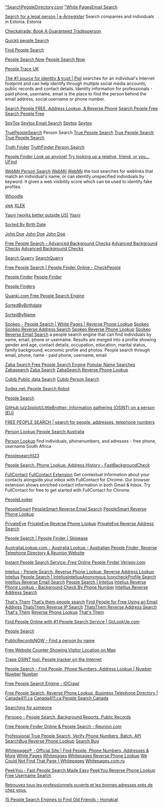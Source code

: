 
["SearchPeopleDirectory.com](https://www.searchpeopledirectory.com/)
["White PagesEmail Search](https://www.searchpeopledirectory.com/phonebooks/hungary)

[Search for a legal person | e-Äriregister](https://ariregister.rik.ee/eng)
Search companies and individuals in Estonia.
Estonia

[Checkatrade: Book A Guaranteed Tradesperson](https://www.checkatrade.com/)

[Quickli people Search](https://quickli.io/)

[Find People Search](https://findpeoplesearch.com/)

[People Search Now](https://www.peoplesearchnow.com/person/%3CFIRSTNAME%3E-%3CLASTNAME%3E)
[People Search Now](https://www.peoplesearchnow.com/phone/%3CNUMBER%3E)

[People Trace UK](https://www.peopletraceuk.com/)

[The #1 source for identity & trust | Pipl](https://pipl.com/)
searches for an individual's Internet footprint and can help identify through multiple social media accounts, public records and contact details.
Identity information for professionals - paid
phone, username, email
is the place to find the person behind the email address, social username or phone number.

[Search People FREE, Address Lookup, & Reverse Phone](https://searchpeoplefree.com/)
[Search People Free](https://searchpeoplefree.com/find/%3CFIRSTNAME%3E-%3CLASTNAME%3E)
[Search People Free](https://www.searchpeoplefree.com/phone-lookup/%3CNUMBER%3E)

[SpyTox](https://www.spytox.com/)
[Spytox Email Search](https://www.spytox.com/email-search)
[Spytox](https://www.spytox.com/%3CFIRSTNAME%3E-%3CLASTNAME%3E)
[Spytox](https://www.spytox.com/reverse-phone-lookup/%3CNUMBER%3E)

[TruePeopleSearch](https://www.truepeoplesearch.com/)
Person Search
[True People Search](https://www.truepeoplesearch.com/results?phoneno=%28515%29419-8701)
[True People Search](https://www.truepeoplesearch.com/results?phoneno=%3CNUMBER%3E)
[True People Search](https://www.truepeoplesearch.com/results?name=%3CFIRSTNAME%20LASTNAME%3E)

[Truth Finder](https://www.truthfinder.com/results/?firstName=%3CFIRSTNAME%3E&lastName=%3CLASTNAME%3E&state=ALL)
[TruthFinder Person Search](https://www.truthfinder.com/people-search)

[People Finder Look up anyone! Try looking up a relative, friend, or you…](https://ufind.name/)
[UFind](https://ufind.name/%3CFIRSTNAME%3E+%3CLASTNAME%3E)

[WebMii Person Search](http://webmii.com/)
[WebMii](https://webmii.com/?error=true)
[WebMii](https://webmii.com/people?n=%22%3CFIRSTNAME%3E%20%3CLASTNAME%3E%22)
the tool searches for weblinks that match an individual's name, or can identify unspecified individuals by keyword. It gives a web visibility score which can be used to identify fake profiles.

[Whoodle](https://whoodle.com/)

[xlek](https://xlek.com/)
[XLEK](https://xlek.com/search_results.php?fname=%3CFIRSTNAME%3E&lname=%3CLASTNAME%3E&locations:all)

[Yasni (works better outside US)](https://www.yasni.com/)
[Yasni](https://yasni.com/%3CFIRSTNAME%3E+%3CLASTNAME%3E/check+people?sh)

[Sorted By Birth Date](https://genealogy.bio/Sorted_by_date/index.html)

[John Doe](https://johndoe.com/)
[John Doe](https://johndoe.com/people/%3CFIRSTNAME%3E-%3CLASTNAME%3E)
[John Doe](https://johndoe.com/phones/%3CNUMBER%3E)

[Free People Search - Advanced Background Checks](https://www.advancedbackgroundchecks.com/)
[Advanced Background Checks](https://www.advancedbackgroundchecks.com/%3CNUMBER%3E)
[Advanced Background Checks](https://www.advancedbackgroundchecks.com/names/%3CFIRSTNAME%3E-%3CLASTNAME%3E)

[Search Quarry](http://searchquarry.com/)
[SearchQuarry](http://searchquarry.com/namesearch/bankruptcy-records-lookup)

[Free People Search | People Finder Online - CheckPeople](https://checkpeople.com/)

[People Finder](https://www.peoplefinder.com/)
[People Finder](https://peoplefinder.com/reverse-address-lookup)

[People Finders](https://www.peoplefinders.com/)

[Quanki.com Free People Search Engine](https://quanki.com/)

[SortedByBirthdate](https://sortedbybirthdate.com/)

[SortedByName](https://sortedbyname.com/)

[Spokeo - People Search | White Pages | Reverse Phone Lookup](https://www.spokeo.com/)
[Spokeo](https://spokeo.com/%3CFIRSTNAME%3E-%3CLASTNAME%3E?loaded=1)
[Spokeo Reverse Address Search](https://www.spokeo.com/reverse-address-search)
[Spokeo Reverse Phone Lookup](https://www.spokeo.com/reverse-phone-lookup)
[Spokeo Reverse Email Search](https://www.spokeo.com/email-search)
a people search engine that can find individuals by name, email, phone or username. Results are merged into a profile showing gender and age, contact details, occupation, education, marital status, family background, economic profile and photos.
People search through email, phone, name - paid
phone, username, email

[Zaba Search Free People Search Engine](https://www.zabasearch.com/)
[Popular Name Searches](https://www.zabasearch.com/people)
[Zabasearch](https://zabasearch.com/phone/%3CNUMBER%3E)
[Zaba Search](https://zabasearch.com/people/%3CFIRSTNAME%3E+%3CLASTNAME%3E/)
[ZabaSearch Reverse Phone Lookup](https://www.zabasearch.com/reverse-phone-lookup)

[Cubib Public data Search](https://cubib.com/)
[Cubib Person Search](https://cubib.com/#search)

[Sydex.net: People Search Robot](https://sydex.net/)

[People Search](https://www.peoplesearch.com.au/)

[GitHub lulz3xploit/LittleBrother: Information gathering (OSINT) on a person (EU)](https://github.com/Lulz3xploit/LittleBrother)

[FREE PEOPLE SEARCH | search for people, addresses, telephone numbers](https://www.searchgb.co.uk/)

[Person Lookup People Search Australia](https://personlookup.com.au/)

[Person Lookup](https://personlookup.co.za/)
find individuals, phonenumbers, and adresses - free
phone, username
South Africa

[Peoplesearch123](https://www.peoplesearch123.com/name/landing)

[People Search, Phone Lookup, Address History - FastBackgroundCheck](https://www.fastbackgroundcheck.com/)

[FullContact](https://www.fullcontact.com/)
[FullContact Extension](https://www.fullcontact.com/apps/gmail/)
Get contextual information about your contacts alongside your inbox with FullContact for Chrome. Our browser extension shows enriched contact information in both Gmail & Inbox. Try FullContact for free to get started with FullContact for Chrome.

[PeopleLooker](https://www.peoplelooker.com/)

[PeopleSmart](https://www.peoplesmart.com/)
[PeopleSmart Reverse Email Search](https://www.peoplesmart.com/email-lookup-search)
[PeopleSmart Reverse Phone Lookup](https://www.peoplesmart.com/phone-number-lookup)

[PrivateEye](https://www.privateeye.com/)
[PrivateEye Reverse Phone Lookup](https://www.privateeye.com/phone-number-lookup)
[PrivateEye Reverse Address Search](https://www.privateeye.com/address-finder)

[People Search | People Finder | Skipease](https://www.skipease.com/)

[AustraliaLookup.com - Australia Lookup - Australian People Finder, Reverse Telephone Directory & Reunion Website](https://www.australialookup.com/)

[Instant People Search Service: Free Online People Finder Verispy.com](https://www.verispy.com/people-search)

[Intelius - People Search, Reverse Phone Lookup, Reverse Address Lookup](https://www.intelius.com/)
[Intelius](https://www.intellius.com/people-search/%3CFIRSTNAME-LASTNAME%3E)
[People Search | InteliusInteliusAnonymous IconcheckProfile Search](https://www.intelius.com/people-search)
[Intellius Reverse Email Search](https://www.intelius.com/email-search-name)
[People Search | Intelius](https://www.intelius.com/people-search?gclid=Cj0KCQjw-r71BRDuARIsAB7i_QOSCvv1_ibR-OBmpUSDuiJLk75-NPxmhrl_mZv89VkDWCDdawEvLHEaAlIhEALw_wcB)
[Intelius Reverse Phone Lookup - Background Check By Phone Number](https://www.intelius.com/reverse-phone-lookup/)
[Intellius Reverse Address Search](https://www.intelius.com/reverse-address-lookup)

[That's Them](http://thatsthem.com/)
[That's them people search](https://thatsthem.com/people-search)
[Find People for Free Using an Email Address](https://thatsthem.com/reverse-email-lookup)
[ThatsThem Reverse IP Search](https://thatsthem.com/reverse-ip-lookup)
[ThatsThem Reverse Address Search](https://thatsthem.com/reverse-address-lookup)
[That's Them](https://thatsthem.com/name/%3CFIRSTNAME%3E-%3CLASTNAME%3E)
[Reverse Phone Lookup](https://thatsthem.com/reverse-phone-lookup)
[That's Them](https://thatsthem.com/phone/%3CNUMBER%3E)

[Find People Online with #1 People Search Service | GoLookUp.com](https://golookup.com/)

[People Search](https://www.instantcheckmate.com/)

[PublicRecordsNOW - Find a person by name](https://www.publicrecordsnow.com/)

[Free Website Counter Showing Visitor Location on Map](https://clustrmaps.com/)

[Trape OSINT tool: People tracker on the Internet](https://hakin9.org/people-tracker-on-the-internet-osint-analysis-and-research-tool)

[People Search - Find People, Phone Numbers, Address Lookup | Nuwber](https://nuwber.com/)
[Nuwber](https://nuwber.com/search/phone?phone=%3CNUMBER%3E)
[Nuwber](https://www.nuwber.com/search?name=%3CFIRSTNAME%20LASTNAME%3E)

[Free People Search Engine - IDCrawl](https://www.idcrawl.com/)

[Free People Search, Reverse Phone Lookup, Business Telephone Directory | Canada411.ca](https://www.canada411.ca/)
[Canada411.ca People Search Canada](http://www.canada411.ca/search)

[Searching for someone](https://cedar.buffalo.edu/AdServ/person-search.html)

[Persopo - People Search, Background Reports, Public Records](https://persopo.com/)

[Free People Finder Online & People Search - Reunion.com](https://www.reunion.com/)

[Professional True People Search, Verify Phone Numbers, Batch, API](https://www.searchbug.com/)
[SearchBug Reverse Phone Lookup](https://www.searchbug.com/tools/reverse-phone-lookup.aspx)
[Search Bug](http://searchbug.com/tools/reverse-phone-lookup.aspx?TYPE=phonerev&FULLPHONE=%3CNUMBER%3E)

[Whitepages® - Official Site | Find People, Phone Numbers, Addresses & More](https://www.whitepages.com/)
[White Pages](https://www.whitepages.com/phone/%3CNUMBER%3E)
[Whitepages](https://www.whitepages.com/reverse-address)
[Whitepages Reverse Phone Lookup](https://www.whitepages.com/reverse-phone)
[We Could Not Find That Page | Whitepages](https://www.whitepages.com/reverse-lookup)
[Whitepages.com.ru](https://whitepages.com.ru/)

[PeekYou - Fast People Search Made Easy](https://www.peekyou.com/)
[PeekYou Reverse Phone Lookup](https://www.peekyou.com/phone)
[Free Username Search](https://www.peekyou.com/username)

[Retrouvez tous les professionnels ouverts et les bonnes adresses près de chez vous.](https://www.118712.fr/)

[15 People Search Engines to Find Old Friends - Hongkiat](https://www.hongkiat.com/blog/people-search-engines/)
